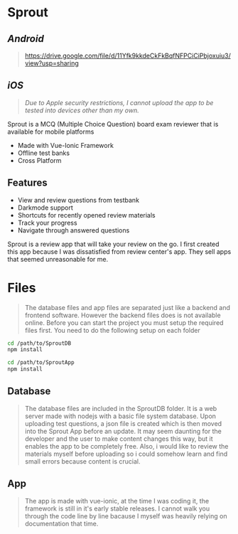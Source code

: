 # Sprout



## _Android_
>https://drive.google.com/file/d/11Yfk9kkdeCkFkBqfNFPCiCiPbjoxuiu3/view?usp=sharing
## _iOS_
>_Due to Apple security restrictions, I cannot upload the app to be tested into devices other than my own._

Sprout is a MCQ (Multiple Choice Question) board exam reviewer that is available for mobile platforms

- Made with Vue-Ionic Framework
- Offline test banks
- Cross Platform

## Features

- View and review questions from testbank
- Darkmode support
- Shortcuts for recently opened review materials
- Track your progress
- Navigate through answered questions

Sprout is a review app that will take your review on the go. I first created this app because I was dissatisfied from review center's app. They sell apps that seemed unreasonable for me.  

# Files
> The database files and app files are separated just like a backend and frontend software. However the backend files does is not available online.
Before you can start the project you must setup the required files first.
You need to do the following setup on each folder
~~~sh
cd /path/to/SproutDB
npm install
~~~
~~~sh
cd /path/to/SproutApp
npm install
~~~

## Database
> The database files are included in the SproutDB folder.
It is a web server made with nodejs with a basic file system database.
Upon uploading test questions, a json file is created which is then moved into the Sprout App before an update.
It may seem daunting for the developer and the user to make content changes this way, but it enables the app to be completely free. Also, i would like to review the materials myself before uploading so i could somehow learn and find small errors because content is crucial.

## App
> The app is made with vue-ionic, at the time I was coding it, the framework is still in it's early stable releases. I cannot walk you through the code line by line bacause I myself was heavily relying on documentation that time.   
